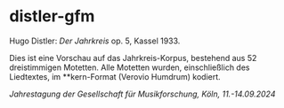 # distler-gfm
Hugo Distler: _Der Jahrkreis_ op. 5, Kassel 1933.

Dies ist eine Vorschau auf das Jahrkreis-Korpus, bestehend aus 52 dreistimmigen Motetten.
Alle Motetten wurden, einschließlich des Liedtextes, im **kern-Format (Verovio Humdrum) kodiert.

_Jahrestagung der Gesellschaft für Musikforschung, Köln, 11.-14.09.2024_
